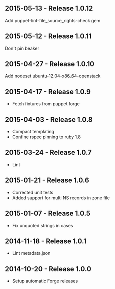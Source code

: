 ## 2015-05-13 - Release 1.0.12

Add puppet-lint-file_source_rights-check gem

## 2015-05-12 - Release 1.0.11

Don't pin beaker

## 2015-04-27 - Release 1.0.10

Add nodeset ubuntu-12.04-x86_64-openstack

## 2015-04-17 - Release 1.0.9

- Fetch fixtures from puppet forge

## 2015-04-03 - Release 1.0.8

- Compact templating
- Confine rspec pinning to ruby 1.8

## 2015-03-24 - Release 1.0.7

- Lint

## 2015-01-21 - Release 1.0.6

- Corrected unit tests
- Added support for multi NS records in zone file

## 2015-01-07 - Release 1.0.5

- Fix unquoted strings in cases

## 2014-11-18 - Release 1.0.1

- Lint metadata.json

## 2014-10-20 - Release 1.0.0

- Setup automatic Forge releases
